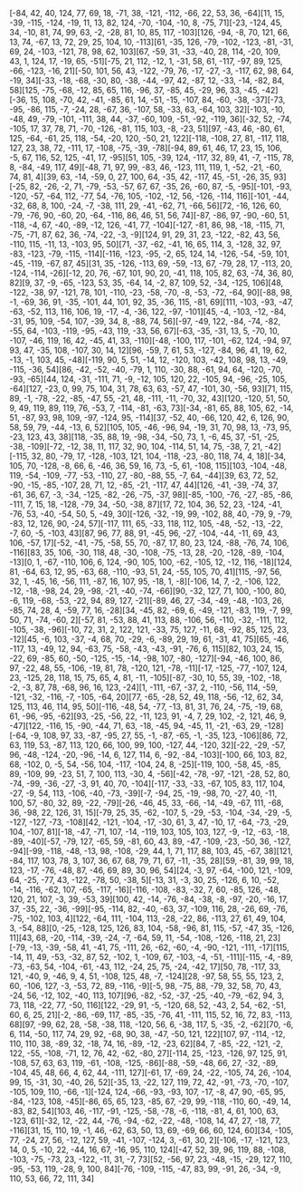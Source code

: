 [-84, 42, 40, 124, 77, 69, 18, -71, 38, -121, -112, -66, 22, 53, 36, -64][11, 15, -39, -115, -124, -19, 11, 13, 82, 124, -70, -104, -10, 8, -75, 71][-23, -124, 45, 34, -10, 81, 74, 99, 63, -2, -28, 81, 10, 85, 117, -103][126, -94, -8, 70, 121, 66, 13, 74, -67, 13, 72, 29, 25, 104, 10, -113][61, -35, 126, -79, -102, -123, -81, -31, 69, 24, -103, -121, 78, 98, 62, 103][67, -59, 31, -33, -40, 28, 114, -20, 109, 43, 1, 124, 17, -19, 65, -51][-75, 21, 112, -12, 1, -31, 58, 61, -117, -97, 89, 125, -66, -123, -16, 21][-50, 101, 56, 43, -122, -79, 76, -17, -27, -3, -117, 62, 98, 64, -19, 34][-33, -18, -68, -30, 80, -38, -44, -97, 42, -87, 12, -33, -14, -82, 84, 58][125, -75, -68, -12, 85, 65, 116, -96, 37, -85, 45, -29, 96, 33, -45, -42][-36, 15, 108, -70, 42, -41, -85, 61, 14, -51, -15, -107, 84, -60, -38, -37][-73, -95, -86, 115, -7, -24, 28, -67, 36, -107, 58, -33, 63, -64, 103, 32][-103, -10, -48, 49, -79, -101, -111, 38, 44, -37, -60, 109, -51, -92, -119, 36][-32, 52, -74, -105, 17, 37, 78, 71, -70, -126, -81, 115, 103, -8, -23, 51][97, -43, 46, -80, 61, 125, -64, -61, 25, 118, -54, -20, 120, -50, 21, 122][-118, -108, 27, 81, -117, 118, 127, 23, 38, 72, -111, 17, -108, -75, -39, -78][-94, 89, 61, 46, 17, 23, 15, 106, -5, 67, 116, 52, 125, -41, 17, -95][51, 105, -39, 124, -117, 32, 89, 41, -7, -115, 78, 8, -84, -49, 117, 49][-48, 71, 97, 99, -83, 46, -123, 111, 119, 1, -52, -21, -60, 74, 81, 4][39, 63, -14, -59, 0, 27, 100, 64, -35, 42, -117, 45, -51, -26, 35, 93][-25, 82, -26, -2, 71, -79, -53, -57, 67, 67, -35, 26, -60, 87, -5, -95][-101, -93, -120, -57, -64, 112, -77, 54, -76, 105, -102, -12, 56, -126, -114, 116][-101, -44, -32, 68, 8, 100, -24, -7, -38, 111, 29, -41, -62, 71, -66, 56][72, -16, 126, 60, -79, -76, 90, -60, 20, -64, -116, 86, 46, 51, 56, 74][-87, -86, 97, -90, -60, 51, -118, -4, 67, -40, -89, -12, 126, -41, 77, -104][-127, -81, 86, 98, -18, -115, 71, -75, -71, 87, 62, 36, -74, -22, -3, -9][124, 91, 29, 31, 23, -122, -82, 43, 56, -110, 115, -11, 13, -103, 95, 50][71, -37, -62, -41, 16, 65, 114, 3, -128, 32, 97, -83, -123, -79, -115, -114][-116, -123, -95, -2, 65, 124, 14, -126, -54, -59, 101, -45, -119, -67, 87, 45][31, 35, -126, -113, 69, -59, -13, 67, -79, 28, 17, -113, 20, -124, -114, -26][-12, 20, 76, -67, 101, 90, 20, -41, 118, 105, 82, 63, -74, 36, 80, 82][9, 37, -9, -65, -123, 53, 35, -64, 14, -2, 87, 109, 52, -34, -125, 106][48, -122, -38, 97, -121, 78, 101, -110, -23, -58, -70, -8, -53, -72, -64, 90][-88, 98, -1, -69, 36, 91, -35, -101, 44, 101, 92, 35, -36, 115, -81, 69][111, -103, -93, -47, -63, -52, 113, 116, 106, 19, -17, -4, -36, 122, -97, -101][45, -4, -103, -12, -84, -31, 95, 109, -54, 107, -39, 34, 8, -88, 74, 56][-97, -49, 122, -84, -74, -82, -55, 64, -103, -119, -95, -43, 119, -33, 56, 67][-63, -35, -31, 13, 5, -70, 10, -107, -46, 119, 16, 42, -45, 41, 33, -110][-48, -100, 117, -101, -62, 124, -94, 97, 93, 47, -35, 108, -107, 30, 14, 12][96, -59, 7, 61, 53, -127, -84, 96, 41, 19, 62, -13, -1, 103, 45, -48][-119, 90, 5, 51, -14, 12, -120, 103, -42, 108, 98, 13, -49, -115, -36, 54][86, -42, -52, -40, -79, 1, 110, -30, 88, -61, 94, 64, -120, -70, -93, -65][44, 124, -31, -111, 71, -9, -12, 105, 120, 22, -105, 94, -96, -25, 105, -64][127, -23, 0, 99, 75, 104, 31, 78, 63, 63, -57, 47, -101, 30, -56, 93][71, 115, 89, -1, -78, -22, -85, -47, 55, -21, 48, -111, -11, -70, 32, 43][120, -120, 51, 50, 9, 49, 119, 89, 119, 76, -53, 7, -114, -81, -63, 73][-34, -81, 65, 88, 105, 62, -14, 51, -87, 93, 98, 109, -97, -124, 95, -114][37, -52, 40, -66, 120, 42, 6, 126, 90, 58, 59, 79, -44, -13, 6, 52][105, 105, -46, -96, 94, -19, 31, 70, 98, 13, -73, 95, -23, 123, 43, 38][118, -35, 88, 19, -98, -34, -50, 73, 1, -6, 45, 37, -51, -25, -38, -109][-72, -12, 38, 11, 117, 32, 90, 104, -114, 51, 14, 75, -38, 7, 21, -42][-115, 32, 80, -79, 17, -128, -103, 121, 104, -118, -23, -80, 118, 74, 4, 18][-34, 105, 70, -128, -8, 66, 6, -46, 36, 59, 16, 73, -5, 61, -108, 115][103, -104, -48, 119, -54, -109, -77, -53, -110, 27, -80, -88, 55, -7, 64, -44][39, 63, 72, 52, -90, -15, -85, -107, 28, 71, 12, -85, -21, -117, 47, 44][126, -41, -39, -74, 37, -61, 36, 67, -3, -34, -125, -82, -26, -75, -37, 98][-85, -100, -76, -27, -85, -86, -111, 7, 15, 18, -128, -79, 34, -50, -38, 87][17, 72, 104, 36, 52, 23, -124, -41, -76, 53, -40, -54, 50, 5, -49, 30][-126, -32, -19, 99, -102, 88, 40, -79, 9, -79, -83, 12, 126, 90, -24, 57][-117, 111, 65, -33, 118, 112, 105, -48, -52, -13, -22, -7, 60, -5, -103, 43][87, 96, 77, 88, 91, -45, 96, -27, -104, -44, -11, 69, 43, 106, -57, 17][-52, -41, -75, -58, 55, 70, -87, 17, 80, 23, 124, -88, -76, 74, 106, -116][83, 35, 106, -30, 118, 48, -30, -108, -75, -13, 28, -20, -128, -89, -104, -13][0, 1, -67, -110, 106, 6, 124, -90, 105, 100, -62, -105, 12, -12, 116, -18][124, 81, -64, 63, 12, 95, -63, 68, -110, -93, 51, 24, -55, 105, 70, 41][115, -97, 56, 32, 1, -45, 16, -56, 111, -87, 16, 107, 95, -18, 1, -8][-106, 14, 7, -2, -106, 122, -12, -18, -98, 24, 29, -98, -21, -40, -74, -66][90, -32, 127, 71, 100, -100, 80, -6, 119, -68, -53, -22, 94, 89, 127, -21][-89, 46, 27, -34, -49, -48, -103, 26, -85, 74, 28, 4, -59, 77, 16, -28][34, -45, 82, -69, 6, -49, -121, -83, 119, -7, 99, 50, 71, -74, -60, 2][-57, 81, -53, 88, 41, 113, 88, -106, 56, -110, -32, -111, 112, -105, -38, -96][-10, 72, 31, 2, 122, 121, -33, 75, 127, -11, 68, -92, 85, 125, 23, -12][45, -6, 103, -37, -4, 68, 70, -29, -6, -89, 29, 19, 61, -31, 41, 75][65, -46, -117, 13, -49, 12, 94, -63, 75, -58, -43, -43, -91, -76, 6, 115][82, 103, 24, 15, -22, 69, -85, 60, -50, -125, -15, -14, -98, 107, -80, -127][-94, -46, 100, 86, 97, -22, 48, 55, -106, -19, 81, 78, -120, 121, -78, -11][-17, -125, -77, -107, 124, 23, -125, 28, 118, 15, 75, 65, 4, 81, -11, -105][-87, -30, 10, 55, 39, -102, -18, -2, -3, 87, 78, -68, 96, 16, 123, -24][1, -111, -67, -37, 2, -110, -56, 114, -59, -121, -32, -116, -7, -105, -64, 20][77, -65, -28, 52, 49, 118, -56, -12, 62, 34, 125, 113, 46, 114, 95, 50][-116, -48, 54, -77, -13, 81, 31, 76, 24, -75, -19, 68, 61, -96, -95, -62][93, -25, -56, 22, -11, 123, 91, -4, 7, 29, 102, -2, 121, 46, 9, -47][122, -116, 15, -90, -44, 71, 63, -18, -45, 94, -45, 11, -21, -63, 29, -128][-64, -9, 108, 97, 33, -87, -95, 27, 55, -1, -87, -65, -1, -35, 123, -106][86, 72, 63, 119, 53, -87, 113, 120, 66, 100, 99, 100, -127, 44, -120, 32][-22, -29, -57, 96, -48, -124, -20, -96, -14, 6, 127, 114, 6, -92, -84, -103][-100, 66, 103, 82, 68, -102, 0, -5, 54, -56, 104, -117, -104, 24, 8, -25][-119, 100, -58, 45, -85, 89, -109, 99, -23, 51, 7, 100, 113, -30, 4, -56][-42, -78, -97, -121, -28, 52, 80, -74, -99, -36, -27, -3, 91, 40, 70, -104][-117, -33, -33, -67, 105, 83, 117, 104, -27, -9, 54, 113, -106, -40, -73, -39][-7, -94, 25, -19, -98, 70, -27, 40, -11, 100, 57, -80, 32, 89, -22, -79][-26, -46, 45, 33, -66, -14, -49, -67, 111, -68, 36, -98, 22, 126, 31, 15][-79, 25, 35, -62, -107, 5, -29, -53, -104, -34, -29, -5, -127, -127, -73, -108][42, -121, -104, -17, -30, 61, 3, 47, -10, 17, -64, -73, -29, 104, -107, 81][-18, -47, -71, 107, -14, -119, 103, 105, 103, 127, -9, -12, -63, -18, -89, -40][-57, -79, 127, -65, 59, -81, 60, 43, 89, -47, -109, -23, -50, 36, -127, -94][-99, -118, -48, -13, 98, -108, -29, 44, 1, 71, 117, 88, 103, 45, -67, 38][121, -84, 117, 103, 78, 3, 107, 36, 67, 68, 79, 71, 67, -11, -35, 28][59, -81, 39, 99, 18, 123, -17, -76, -48, 87, -46, 69, 89, 30, 96, 54][24, -3, 97, -64, -100, 121, -109, 64, -25, -77, 43, -122, -78, 50, -38, 5][-13, 31, -3, 30, 25, -126, 6, 10, -52, -14, -116, -62, 107, -65, -117, -16][-116, -108, -83, -32, 7, 60, -85, 126, -48, 120, 21, 107, -3, 39, -53, 39][100, 42, -14, -76, -84, -38, -8, -97, -20, -16, 17, 37, -35, 22, -36, -99][-95, -114, 82, -40, -63, 37, -109, 116, 28, -26, 69, -76, -75, -102, 103, 4][122, -64, 111, -104, 113, -28, -22, 86, -113, 27, 61, 49, 104, 3, -54, 88][0, -25, -128, 125, 126, 83, 104, -58, -96, 81, 115, -57, -47, 35, -126, 11][43, 68, -20, -114, -39, -24, -7, -64, 59, 11, -54, -108, -126, -118, 21, 23][-79, -13, -39, -58, 41, -41, 75, -111, 26, -62, -60, -4, -90, -121, -111, -17][115, -14, 11, 49, -53, -32, 87, 52, -102, 1, -109, 67, -103, -4, -51, -111][-115, -4, -89, -73, -63, 54, -104, -61, -43, 112, -24, 25, 75, -24, -42, 17][50, 78, -117, 33, 121, -40, 9, -46, 9, 4, 51, -108, 125, 48, -7, -124][28, -97, 58, 55, 55, 123, 2, 60, -106, 127, -3, -53, 72, 89, -116, -9][-5, 98, -75, 88, -79, 32, 58, 70, 43, -24, 56, -12, 102, -40, 113, 107][96, -82, -52, -37, -25, -40, -79, -62, 94, 3, 73, 118, -22, 77, -50, 116][122, -29, 91, -5, -120, 68, 52, -43, 2, 54, -62, -51, 60, 6, 25, 21][-2, -86, -69, 117, -85, -35, -76, 41, -111, 115, 52, 16, 72, 83, -113, 68][97, -99, 62, 28, -58, -38, 118, -120, 56, 6, -38, 117, 5, -35, -2, -62][70, -6, 6, 114, -50, 117, 74, 29, 92, -68, 90, 38, -47, -50, 121, 122][107, 97, -114, -12, 110, 110, 38, -89, 32, -18, 74, 16, -89, -12, -23, 62][84, 7, -85, -22, -121, -2, 122, -55, -108, -71, 12, 76, 42, -62, -80, 27][-114, 25, -123, -126, 97, 125, 91, -108, 57, 63, 63, 119, -61, -108, -125, -86][-88, -59, -48, 66, 27, -32, -89, -104, 45, 48, 66, 4, 62, 44, -111, 127][-61, 17, -69, 24, -22, -105, 74, 26, -104, 99, 15, -31, 30, -40, 26, 52][-35, 13, -22, 127, 119, 72, 42, -91, -73, -70, -107, -105, 109, 110, -66, -1][-124, 124, -66, -93, -93, 107, -17, -8, 47, 90, -65, 95, -84, -123, 108, -45][-86, 65, 65, 123, -85, 67, -29, 99, -118, -110, 60, -49, 14, -83, 82, 54][103, 46, -117, -91, -125, -58, -78, -6, -118, -81, 4, 61, 100, 63, -123, 61][-32, 12, -22, 44, -76, -94, -62, -22, -48, -108, 14, 47, 27, -18, 77, -116][31, 15, 110, 19, -1, 46, -62, 63, 50, 13, 69, -69, 66, 60, 124, 60][34, -105, 77, -24, 27, 56, -12, 127, 59, -41, -107, -124, 3, -61, 30, 2][-106, -17, -121, 123, 14, 0, 5, -10, 22, -44, 16, 67, -16, 95, 110, 124][-47, 52, 39, 96, 119, 88, -108, -103, -75, -73, 23, -122, -11, 31, -7, 73][52, -56, 97, 23, -48, -15, -29, 127, 110, -95, -53, 119, -28, 9, 100, 84][-76, -109, -115, -47, 83, 99, -91, 26, -34, -9, 110, 53, 66, 72, 111, 34]